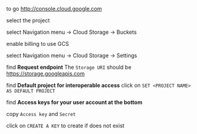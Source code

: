 

to go http://console.cloud.google.com

select the project

select Navigation menu -> Cloud Storage -> Buckets

enable billing to use GCS

select Navigation menu -> Cloud Storage -> Settings


find **Request endpoint**
The `Storage URI` should be 
https://storage.googleapis.com

find **Default project for interoperable access**
click on `SET <PROJECT NAME> AS DEFAULT PROJECT` 

find **Access keys for your user account at the bottom**

copy `Access key` and `Secret`

click on `CREATE A KEY` to create if does not exist
